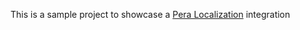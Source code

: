 This is a sample project to showcase a [Pera Localization](https://github.com/apps/pera-localization) integration